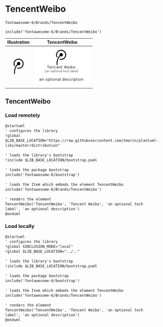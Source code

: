 # TencentWeibo


```text
fontawesome-6/Brands/TencentWeibo
```

```text
include('fontawesome-6/Brands/TencentWeibo')
```



| Illustration | TencentWeibo |
| :---: | :---: |
| ![illustration for Illustration](../../fontawesome-6/Brands/TencentWeibo.png) | ![illustration for TencentWeibo](../../fontawesome-6/Brands/TencentWeibo.Local.png) |




## TencentWeibo

### Load remotely
```plantuml
@startuml
' configures the library
!global $LIB_BASE_LOCATION="https://raw.githubusercontent.com/tmorin/plantuml-libs/master/distribution"

' loads the library's bootstrap
!include $LIB_BASE_LOCATION/bootstrap.puml

' loads the package bootstrap
include('fontawesome-6/bootstrap')

' loads the Item which embeds the element TencentWeibo
include('fontawesome-6/Brands/TencentWeibo')

' renders the element
TencentWeibo('TencentWeibo', 'Tencent Weibo', 'an optional tech label', 'an optional description')
@enduml
```

### Load locally
```plantuml
@startuml
' configures the library
!global $INCLUSION_MODE="local"
!global $LIB_BASE_LOCATION="../.."

' loads the library's bootstrap
!include $LIB_BASE_LOCATION/bootstrap.puml

' loads the package bootstrap
include('fontawesome-6/bootstrap')

' loads the Item which embeds the element TencentWeibo
include('fontawesome-6/Brands/TencentWeibo')

' renders the element
TencentWeibo('TencentWeibo', 'Tencent Weibo', 'an optional tech label', 'an optional description')
@enduml
```


